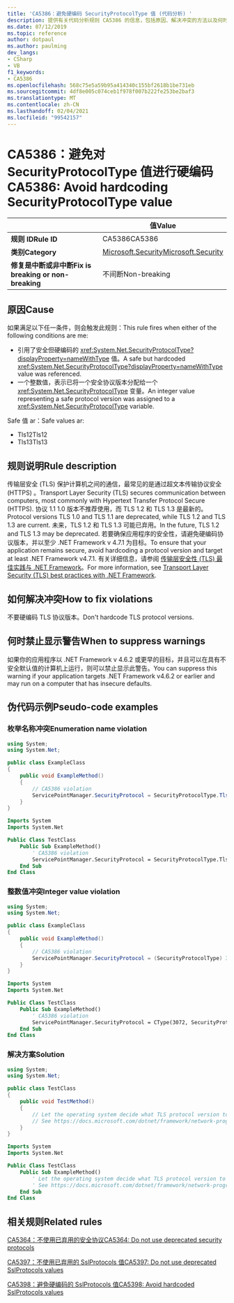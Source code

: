 ```yaml
---
title: 'CA5386：避免硬编码 SecurityProtocolType 值 (代码分析) '
description: 提供有关代码分析规则 CA5386 的信息，包括原因、解决冲突的方法以及何时取消显示。
ms.date: 07/12/2019
ms.topic: reference
author: dotpaul
ms.author: paulming
dev_langs:
- CSharp
- VB
f1_keywords:
- CA5386
ms.openlocfilehash: 568c75e5a59b95a414340c155bf2618b1be731eb
ms.sourcegitcommit: 4df8e005c074ceb1f978f007b222fe253be2baf3
ms.translationtype: MT
ms.contentlocale: zh-CN
ms.lasthandoff: 02/04/2021
ms.locfileid: "99542157"
---
```

# <a name="ca5386-avoid-hardcoding-securityprotocoltype-value"></a><span data-ttu-id="b376a-103">CA5386：避免对 SecurityProtocolType 值进行硬编码</span><span class="sxs-lookup"><span data-stu-id="b376a-103">CA5386: Avoid hardcoding SecurityProtocolType value</span></span>

| | <span data-ttu-id="b376a-104">值</span><span class="sxs-lookup"><span data-stu-id="b376a-104">Value</span></span> |
|-|-|
| <span data-ttu-id="b376a-105">**规则 ID**</span><span class="sxs-lookup"><span data-stu-id="b376a-105">**Rule ID**</span></span> |<span data-ttu-id="b376a-106">CA5386</span><span class="sxs-lookup"><span data-stu-id="b376a-106">CA5386</span></span>|
| <span data-ttu-id="b376a-107">**类别**</span><span class="sxs-lookup"><span data-stu-id="b376a-107">**Category**</span></span> |[<span data-ttu-id="b376a-108">Microsoft.Security</span><span class="sxs-lookup"><span data-stu-id="b376a-108">Microsoft.Security</span></span>](security-warnings.md)|
| <span data-ttu-id="b376a-109">**修复是中断或非中断**</span><span class="sxs-lookup"><span data-stu-id="b376a-109">**Fix is breaking or non-breaking**</span></span> |<span data-ttu-id="b376a-110">不间断</span><span class="sxs-lookup"><span data-stu-id="b376a-110">Non-breaking</span></span>|

## <a name="cause"></a><span data-ttu-id="b376a-111">原因</span><span class="sxs-lookup"><span data-stu-id="b376a-111">Cause</span></span>

<span data-ttu-id="b376a-112">如果满足以下任一条件，则会触发此规则：</span><span class="sxs-lookup"><span data-stu-id="b376a-112">This rule fires when either of the following conditions are me:</span></span>

- <span data-ttu-id="b376a-113">引用了安全但硬编码的 <xref:System.Net.SecurityProtocolType?displayProperty=nameWithType> 值。</span><span class="sxs-lookup"><span data-stu-id="b376a-113">A safe but hardcoded <xref:System.Net.SecurityProtocolType?displayProperty=nameWithType> value was referenced.</span></span>
- <span data-ttu-id="b376a-114">一个整数值，表示已将一个安全协议版本分配给一个 <xref:System.Net.SecurityProtocolType> 变量。</span><span class="sxs-lookup"><span data-stu-id="b376a-114">An integer value representing a safe protocol version was assigned to a <xref:System.Net.SecurityProtocolType> variable.</span></span>

<span data-ttu-id="b376a-115">Safe 值 ar：</span><span class="sxs-lookup"><span data-stu-id="b376a-115">Safe values ar:</span></span>

- <span data-ttu-id="b376a-116">Tls12</span><span class="sxs-lookup"><span data-stu-id="b376a-116">Tls12</span></span>
- <span data-ttu-id="b376a-117">Tls13</span><span class="sxs-lookup"><span data-stu-id="b376a-117">Tls13</span></span>

## <a name="rule-description"></a><span data-ttu-id="b376a-118">规则说明</span><span class="sxs-lookup"><span data-stu-id="b376a-118">Rule description</span></span>

<span data-ttu-id="b376a-119">传输层安全 (TLS) 保护计算机之间的通信，最常见的是通过超文本传输协议安全 (HTTPS) 。</span><span class="sxs-lookup"><span data-stu-id="b376a-119">Transport Layer Security (TLS) secures communication between computers, most commonly with Hypertext Transfer Protocol Secure (HTTPS).</span></span> <span data-ttu-id="b376a-120">协议 1.1 1.0 版本不推荐使用，而 TLS 1.2 和 TLS 1.3 是最新的。</span><span class="sxs-lookup"><span data-stu-id="b376a-120">Protocol versions TLS 1.0 and TLS 1.1 are deprecated, while TLS 1.2 and TLS 1.3 are current.</span></span> <span data-ttu-id="b376a-121">未来，TLS 1.2 和 TLS 1.3 可能已弃用。</span><span class="sxs-lookup"><span data-stu-id="b376a-121">In the future, TLS 1.2 and TLS 1.3 may be deprecated.</span></span> <span data-ttu-id="b376a-122">若要确保应用程序的安全性，请避免硬编码协议版本，并以至少 .NET Framework v 4.7.1 为目标。</span><span class="sxs-lookup"><span data-stu-id="b376a-122">To ensure that your application remains secure, avoid hardcoding a protocol version and target at least .NET Framework v4.7.1.</span></span> <span data-ttu-id="b376a-123">有关详细信息，请参阅 [传输层安全性 (TLS) 最佳实践与 .NET Framework](../../../framework/network-programming/tls.md)。</span><span class="sxs-lookup"><span data-stu-id="b376a-123">For more information, see [Transport Layer Security (TLS) best practices with .NET Framework](../../../framework/network-programming/tls.md).</span></span>

## <a name="how-to-fix-violations"></a><span data-ttu-id="b376a-124">如何解决冲突</span><span class="sxs-lookup"><span data-stu-id="b376a-124">How to fix violations</span></span>

<span data-ttu-id="b376a-125">不要硬编码 TLS 协议版本。</span><span class="sxs-lookup"><span data-stu-id="b376a-125">Don't hardcode TLS protocol versions.</span></span>

## <a name="when-to-suppress-warnings"></a><span data-ttu-id="b376a-126">何时禁止显示警告</span><span class="sxs-lookup"><span data-stu-id="b376a-126">When to suppress warnings</span></span>

<span data-ttu-id="b376a-127">如果你的应用程序以 .NET Framework v 4.6.2 或更早的目标，并且可以在具有不安全默认值的计算机上运行，则可以禁止显示此警告。</span><span class="sxs-lookup"><span data-stu-id="b376a-127">You can suppress this warning if your application targets .NET Framework v4.6.2 or earlier and may run on a computer that has insecure defaults.</span></span>

## <a name="pseudo-code-examples"></a><span data-ttu-id="b376a-128">伪代码示例</span><span class="sxs-lookup"><span data-stu-id="b376a-128">Pseudo-code examples</span></span>

### <a name="enumeration-name-violation"></a><span data-ttu-id="b376a-129">枚举名称冲突</span><span class="sxs-lookup"><span data-stu-id="b376a-129">Enumeration name violation</span></span>

```csharp
using System;
using System.Net;

public class ExampleClass
{
    public void ExampleMethod()
    {
        // CA5386 violation
        ServicePointManager.SecurityProtocol = SecurityProtocolType.Tls12;
    }
}
```

```vb
Imports System
Imports System.Net

Public Class TestClass
    Public Sub ExampleMethod()
        ' CA5386 violation
        ServicePointManager.SecurityProtocol = SecurityProtocolType.Tls12
    End Sub
End Class
```

### <a name="integer-value-violation"></a><span data-ttu-id="b376a-130">整数值冲突</span><span class="sxs-lookup"><span data-stu-id="b376a-130">Integer value violation</span></span>

```csharp
using System;
using System.Net;

public class ExampleClass
{
    public void ExampleMethod()
    {
        // CA5386 violation
        ServicePointManager.SecurityProtocol = (SecurityProtocolType) 3072;    // TLS 1.2
    }
}
```

```vb
Imports System
Imports System.Net

Public Class TestClass
    Public Sub ExampleMethod()
        ' CA5386 violation
        ServicePointManager.SecurityProtocol = CType(3072, SecurityProtocolType)   ' TLS 1.2
    End Sub
End Class
```

### <a name="solution"></a><span data-ttu-id="b376a-131">解决方案</span><span class="sxs-lookup"><span data-stu-id="b376a-131">Solution</span></span>

```csharp
using System;
using System.Net;

public class TestClass
{
    public void TestMethod()
    {
        // Let the operating system decide what TLS protocol version to use.
        // See https://docs.microsoft.com/dotnet/framework/network-programming/tls
    }
}
```

```vb
Imports System
Imports System.Net

Public Class TestClass
    Public Sub ExampleMethod()
        ' Let the operating system decide what TLS protocol version to use.
        ' See https://docs.microsoft.com/dotnet/framework/network-programming/tls
    End Sub
End Class
```

## <a name="related-rules"></a><span data-ttu-id="b376a-132">相关规则</span><span class="sxs-lookup"><span data-stu-id="b376a-132">Related rules</span></span>

[<span data-ttu-id="b376a-133">CA5364：不使用已弃用的安全协议</span><span class="sxs-lookup"><span data-stu-id="b376a-133">CA5364: Do not use deprecated security protocols</span></span>](ca5364.md)

[<span data-ttu-id="b376a-134">CA5397：不使用已弃用的 SslProtocols 值</span><span class="sxs-lookup"><span data-stu-id="b376a-134">CA5397: Do not use deprecated SslProtocols values</span></span>](ca5397.md)

[<span data-ttu-id="b376a-135">CA5398：避免硬编码的 SslProtocols 值</span><span class="sxs-lookup"><span data-stu-id="b376a-135">CA5398: Avoid hardcoded SslProtocols values</span></span>](ca5398.md)

